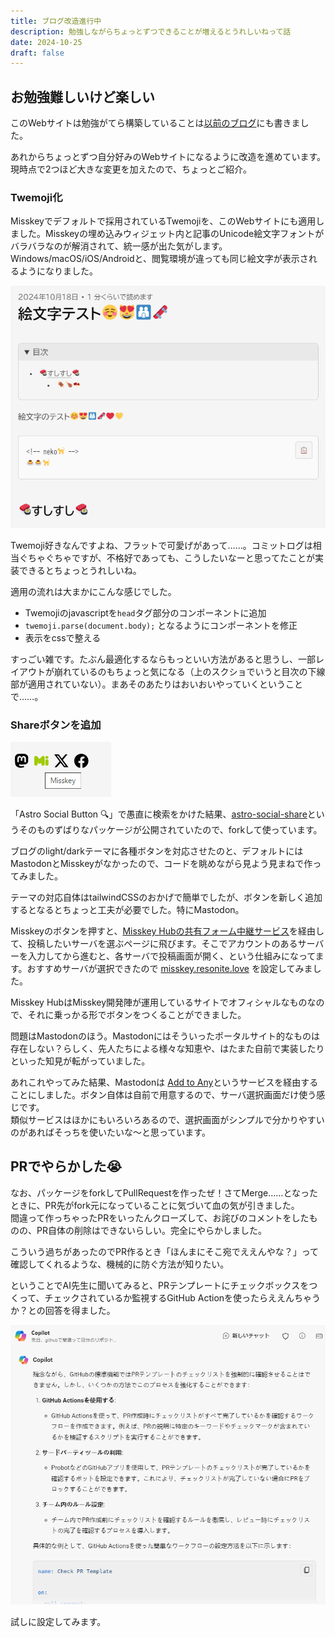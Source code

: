 ```yaml
---
title: ブログ改造進行中
description: 勉強しながらちょっとずつできることが増えるとうれしいねって話
date: 2024-10-25
draft: false
---
```


## お勉強難しいけど楽しい
このWebサイトは勉強がてら構築していることは[以前のブログ](/blog/first-commit)にも書きました。

あれからちょっとずつ自分好みのWebサイトになるように改造を進めています。現時点で2つほど大きな変更を加えたので、ちょっとご紹介。

### Twemoji化

Misskeyでデフォルトで採用されているTwemojiを、このWebサイトにも適用しました。Misskeyの埋め込みウィジェット内と記事のUnicode絵文字フォントがバラバラなのが解消されて、統一感が出た気がします。  
Windows/macOS/iOS/Androidと、閲覧環境が違っても同じ絵文字が表示されるようになりました。

![絵文字のテスト画面](image.png)

Twemoji好きなんですよね、フラットで可愛げがあって……。コミットログは相当ぐちゃぐちゃですが、不格好であっても、こうしたいなーと思ってたことが実装できるとちょっとうれしいね。  

適用の流れは大まかにこんな感じでした。
- Twemojiのjavascriptを`head`タグ部分のコンポーネントに追加
- `twemoji.parse(document.body);` となるようにコンポーネントを修正
- 表示をcssで整える

すっごい雑です。たぶん最適化するならもっといい方法があると思うし、一部レイアウトが崩れているのもちょっと気になる（上のスクショでいうと目次の下線部が適用されていない）。まあそのあたりはおいおいやっていくということで……。

### Shareボタンを追加

![blog/projectページに設置した各種SNSへの共有ボタン。ホバーすると色が変わる](image-1.png)

「Astro Social Button 🔍」で愚直に検索をかけた結果、[astro-social-share](https://github.com/silent1mezzo/astro-social-share)というそのものずばりなパッケージが公開されていたので、forkして使っています。  

ブログのlight/darkテーマに各種ボタンを対応させたのと、デフォルトにはMastodonとMisskeyがなかったので、コードを眺めながら見よう見まねで作ってみました。

テーマの対応自体はtailwindCSSのおかげで簡単でしたが、ボタンを新しく追加するとなるとちょっと工夫が必要でした。特にMastodon。

Misskeyのボタンを押すと、[Misskey Hubの共有フォーム中継サービス](https://misskey-hub.net/ja/docs/for-users/features/share-form/#misskey-hub%E3%81%AE%E5%85%B1%E6%9C%89%E3%83%95%E3%82%A9%E3%83%BC%E3%83%A0%E4%B8%AD%E7%B6%99%E3%82%B5%E3%83%BC%E3%83%93%E3%82%B9%E3%81%AB%E3%81%A4%E3%81%84%E3%81%A6)を経由して、投稿したいサーバを選ぶページに飛びます。そこでアカウントのあるサーバーを入力してから進むと、各サーバで投稿画面が開く、という仕組みになってます。おすすめサーバが選択できたので [misskey.resonite.love](https://misskey.resonite.love/) を設定してみました。

Misskey HubはMisskey開発陣が運用しているサイトでオフィシャルなものなので、それに乗っかる形でボタンをつくることができました。

問題はMastodonのほう。Mastodonにはそういったポータルサイト的なものは存在しない？らしく、先人たちによる様々な知恵や、はたまた自前で実装したりといった知見が転がっていました。

あれこれやってみた結果、Mastodonは [Add to Any](https://www.addtoany.com/)というサービスを経由することにしました。ボタン自体は自前で用意するので、サーバ選択画面だけ使う感じです。  
類似サービスはほかにもいろいろあるので、選択画面がシンプルで分かりやすいのがあればそっちを使いたいな～と思っています。

## PRでやらかした😭

なお、パッケージをforkしてPullRequestを作ったぜ！さてMerge……となったときに、PR先がfork元になっていることに気づいて血の気が引きました。  
間違って作っちゃったPRをいったんクローズして、お詫びのコメントをしたものの、PR自体の削除はできないらしい。完全にやらかしました。  

こういう過ちがあったのでPR作るとき「ほんまにそこ宛でええんやな？」って確認してくれるような、機械的に防ぐ方法が知りたい。

ということでAI先生に聞いてみると、PRテンプレートにチェックボックスをつくって、チェックされているか監視するGitHub Actionを使ったらええんちゃうか？との回答を得ました。  

![Copilotの画面。どうでもいいけど中華フォントなの気になる](image-2.png)

試しに設定してみます。